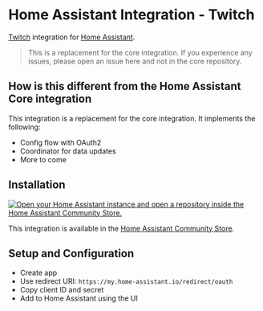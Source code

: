 # Home Assistant Integration - Twitch

[Twitch](https://twitch.tv) integration for [Home Assistant](https://www.home-assistant.io/).

> This is a replacement for the core integration. If you experience any issues, please open an issue here and not in the core repository.

## How is this different from the Home Assistant Core integration

This integration is a replacement for the core integration. It implements the following:

- Config flow with OAuth2
- Coordinator for data updates
- More to come

## Installation

[![Open your Home Assistant instance and open a repository inside the Home Assistant Community Store.](https://my.home-assistant.io/badges/hacs_repository.svg)](https://my.home-assistant.io/redirect/hacs_repository/?owner=timmo001&repository=homeassistant-integration-twitch&category=integration)

This integration is available in the [Home Assistant Community Store](https://hacs.xyz/).

## Setup and Configuration

- Create app
- Use redirect URI: `https://my.home-assistant.io/redirect/oauth`
- Copy client ID and secret
- Add to Home Assistant using the UI
